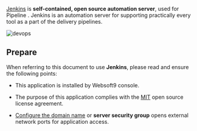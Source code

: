 [Jenkins](https://www.jenkins.io/) is **self-contained, open source automation server**, used for Pipeline . Jenkins is an automation server for supporting practically every tool as a part of the delivery pipelines.


![devops](https://libs.websoft9.com/Websoft9/DocsPicture/zh/jenkins/jenkins_is_the_hub_CD_Devops.png)


## Prepare

When referring to this document to use **Jenkins**, please read and ensure the following points:

- This application is installed by Websoft9 console.

- The purpose of this application complies with the [MIT](https://opensource.org/licenses/MIT) open source license agreement.

- [Configure the domain name](./domain-set) or **server security group** opens external network ports for application access.